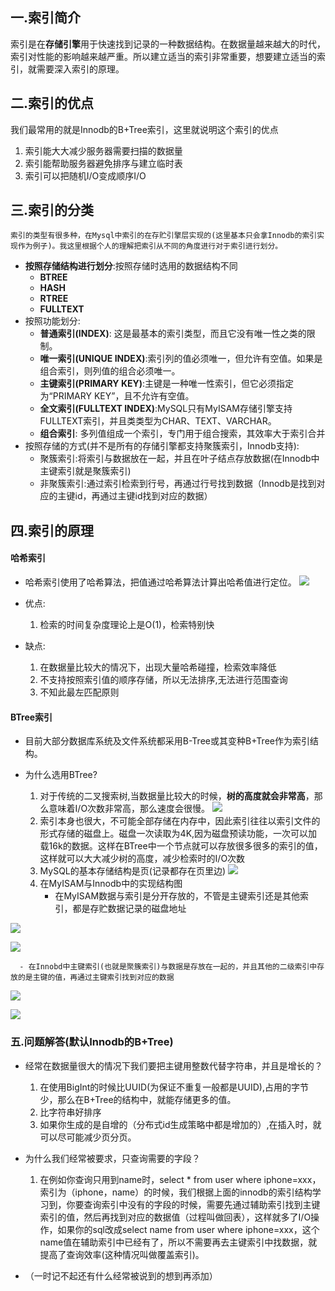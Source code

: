 ## 一.索引简介
索引是在**存储引擎**用于快速找到记录的一种数据结构。在数据量越来越大的时代，索引对性能的影响越来越严重。所以建立适当的索引非常重要，想要建立适当的索引，就需要深入索引的原理。

## 二.索引的优点
   我们最常用的就是Innodb的B+Tree索引，这里就说明这个索引的优点

1. 索引能大大减少服务器需要扫描的数据量
2. 索引能帮助服务器避免排序与建立临时表
3. 索引可以把随机I/O变成顺序I/O

## 三.索引的分类
    索引的类型有很多种，在Mysql中索引的在存贮引擎层实现的(这里基本只会拿Innodb的索引实现作为例子)。我这里根据个人的理解把索引从不同的角度进行对于索引进行划分。
- **按照存储结构进行划分**:按照存储时选用的数据结构不同
  - **BTREE**
  - **HASH**
  - **RTREE**
  - **FULLTEXT**
- 按照功能划分:
  - **普通索引(INDEX)**: 这是最基本的索引类型，而且它没有唯一性之类的限制。
  - **唯一索引(UNIQUE INDEX)**:索引列的值必须唯一，但允许有空值。如果是组合索引，则列值的组合必须唯一。
  - **主键索引(PRIMARY KEY)**:主键是一种唯一性索引，但它必须指定为“PRIMARY KEY”，且不允许有空值。
  - **全文索引(FULLTEXT INDEX)**:MySQL只有MyISAM存储引擎支持FULLTEXT索引，并且类类型为CHAR、TEXT、VARCHAR。
  - **组合索引**: 多列值组成一个索引，专门用于组合搜索，其效率大于索引合并
- 按照存储的方式(并不是所有的存储引擎都支持聚簇索引，Innodb支持):
  - 聚簇索引:将索引与数据放在一起，并且在叶子结点存放数据(在Innodb中主键索引就是聚簇索引)
  - 非聚簇索引:通过索引检索到行号，再通过行号找到数据（Innodb是找到对应的主键id，再通过主键id找到对应的数据）
## 四.索引的原理
#### 哈希索引
   - 哈希索引使用了哈希算法，把值通过哈希算法计算出哈希值进行定位。
    ![](../../image/哈希索引.jpg)

   - 优点:
        1. 检索的时间复杂度理论上是O(1)，检索特别快
   - 缺点:
        1. 在数据量比较大的情况下，出现大量哈希碰撞，检索效率降低
        2. 不支持按照索引值的顺序存储，所以无法排序,无法进行范围查询
        3. 不知此最左匹配原则

#### BTree索引
   - 目前大部分数据库系统及文件系统都采用B-Tree或其变种B+Tree作为索引结构。


- 为什么选用BTree?

  1. 对于传统的二叉搜索树,当数据量比较大的时候，**树的高度就会非常高**，那么意味着I/O次数非常高，那么速度会很慢。
     ![](../../image/二叉搜索树.jpg)
  2. 索引本身也很大，不可能全部存储在内存中，因此索引往往以索引文件的形式存储的磁盘上。磁盘一次读取为4K,因为磁盘预读功能，一次可以加载16k的数据。这样在BTree中一个节点就可以存放很多很多的索引的值，这样就可以大大减少树的高度，减少检索时的I/O次数
  3. MySQL的基本存储结构是页(记录都存在页里边)
     ![](../../image/页结构.jpg)
  4. 在MyISAM与Innodb中的实现结构图
      - 在MyISAM数据与索引是分开存放的，不管是主键索引还是其他索引，都是存贮数据记录的磁盘地址  

![](../../image/myisam.png)

![](../../image/myisam2.png)  

      
      - 在Innobd中主键索引(也就是聚簇索引)与数据是存放在一起的，并且其他的二级索引中存放的是主键的值，再通过主键索引找到对应的数据
  
![](../../image/innodb1.png)

![](../../image/innodb2.png)

### 五.问题解答(默认Innodb的B+Tree)
 - 经常在数据量很大的情况下我们要把主键用整数代替字符串，并且是增长的？
    1. 在使用BigInt的时候比UUID(为保证不重复一般都是UUID),占用的字节少，那么在B+Tree的结构中，就能存储更多的值。
    2. 比字符串好排序
    3. 如果你生成的是自增的（分布式id生成策略中都是增加的）,在插入时，就可以尽可能减少页分页。

- 为什么我们经常被要求，只查询需要的字段？
    1. 在例如你查询只用到name时，select * from user where iphone=xxx，索引为（iphone，name）的时候，我们根据上面的innodb的索引结构学习到，你要查询索引中没有的字段的时候，需要先通过辅助索引找到主键索引的值，然后再找到对应的数据值（过程叫做回表），这样就多了I/O操作，如果你的sql改成select name from user where iphone=xxx，这个name值在辅助索引中已经有了，所以不需要再去主键索引中找数据，就提高了查询效率(这种情况叫做覆盖索引)。
- （一时记不起还有什么经常被说到的想到再添加）



